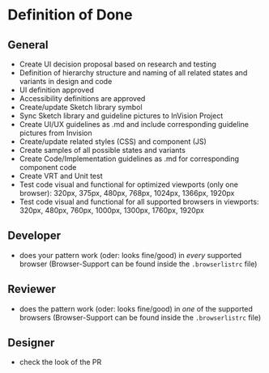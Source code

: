 # Definition of Done

## General
- Create UI decision proposal based on research and testing
- Definition of hierarchy structure and naming of all related states and variants in design and code
- UI definition approved
- Accessibility definitions are approved
- Create/update Sketch library symbol
- Sync Sketch library and guideline pictures to InVision Project
- Create UI/UX guidelines as .md and include corresponding guideline pictures from Invision
- Create/update related styles (CSS) and component (JS)
- Create samples of all possible states and variants
- Create Code/Implementation guidelines as .md for corresponding component code
- Create VRT and Unit test
- Test code visual and functional for optimized viewports (only one browser): 320px, 375px, 480px, 768px, 1024px, 1366px, 1920px
- Test code visual and functional for all supported browsers in viewports: 320px, 480px, 760px, 1000px, 1300px, 1760px, 1920px

## Developer
- does your pattern work (oder: looks fine/good) in *every* supported browser (Browser-Support can be found  inside the `.browserlistrc` file)

## Reviewer
- does the pattern work (oder: looks fine/good) in *one* of the supported browsers (Browser-Support can be found inside the `.browserlistrc` file)

## Designer
- check the look of the PR  
